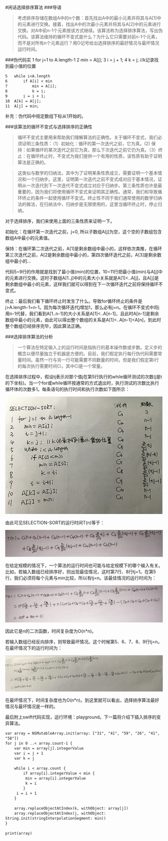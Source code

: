 #闲话选择排序算法
###导语
> 考虑排序存储在数组A中的n个数：首先找出A中的最小元素并将其与A[1]中的元素进行交换。接着，找出A中的次最小元素并将其与A[2]中的元素进行交换。对A中前n-1个元素按该方式继续。该算法称为选择排序算法，写出伪代码。该算法维持的循环不变式是什么？为什么它只需要对前n-1个元素，而不是对所有n个元素运行？用O记号给出选择排序的最好情况与最坏情况运行时间。

###伪代码实
	1 for j=1 to A.length-1
	2	min = A[j];
	3	i = j + 1;
	4	k = j;  //k记录找到最小值的位置
		
	5	while i<A.length 
	6		if A[i] < min
	7			min = A[i];
	8			k = i;
	9		i = i + 1;
	10	A[k] = A[j];
	11	A[j] = min;
补充：伪代码中规定数组下标从1开始的。

###该算法的循环不变式与选择排序的正确性
> 循环不变式主要用来帮助我们理解算法的正确性。关于循环不变式，我们必须证明三条性质：（1）初始化：循环的第一次迭代之前，它为真。(2) 保持：如果循环的某次迭代之前它为真，那么下次迭代之前它仍为真。（3）终止：在循环终止时，不变式为我们提供一个有用的性质，该性质有助于证明算法是正确的。

>这类似与数学的归纳法，其中为了证明某条性质成立，需要证明一个基本情况和一个归纳步。这里，证明第一次迭代之前不变式成对应于基本情况，证明从一次迭代到下一次迭代不变式成立对应于归纳步。第三条性质也许是最重要的，因为我们将使用循环不变式来证明其正确性。通常，我们和导致循环终止的条件一起使用循环不变式。终止性不同于我们通常使用的数学归纳法的做法，在归纳法中，归纳步是无限使用的，这里当循环终止时，停止归纳。

对于选择排序，我们来使用上面的三条性质来证明一下。

初始化：在循环第一次迭代之前，j=0, 所以子数组A[j]为空，这个空的子数组包含数组A中最小的元素值。

保持：在循环第二次迭代之前，A[1]是剩余数组中最小的，这样依次类推，在循环第三次迭代之前，A[2是剩余数组中最小的，第四次循环迭代之前，A[3]是剩余数组中最小的...

代码5~9行的作用就是找到了最小值(min)的位置，10~11行把最小值(min)与A[j]中的元素进行交换。这时子数组A[1..j]中的元素大小关系就是A[1]<..A[j]，且A[j]是剩余数组中最小的元素，这样我们就可以得到在下一次循环迭代之前将保持循环不变式。

终止：最后我们看下循环终止时发生了什么。导致for循环终止的条件是j>A.length-1=n-1。因为每次循环迭代j增加1，那么必有j=n。在循环不变式中将j用n-1代替，我们看到A[1..n-1]的大小关系是A[1]<..A[n-1]，且此时A[n-1]是剩余数组中最小的元素，由此可以得出整个数组的关系是A[1]<..A[n-1]<A[n]，到此时整个数组已经排序完毕，因此算法正确。

###选择排序算法的分析
> 一个算法在特定输入上的运行时间是指执行的基本操作数或步数。定义步的概念以便尽量独立于机器是方便的。目前，我们假定执行每行伪代码需要常量时间。虽然一行与另一行可能需要不同数量的时间，但是我们假定第i行的每次执行需要时间Ci，其中Ci是一个常量。

在选择排序过程中，假设tj表示对那个值j在第5行执行的while循环测试的次数(j是t的下坐标)。当一个for或while循环按通常的方式退出时，执行测试的次数比执行循环体的次数多1。每条语句的执行时间和执行次数如下图所示：

![selection-sort-01](https://github.com/guoshimeihua/Selection-Sort/blob/master/selection-sort-01.jpg)

由此可见SELECTION-SORT的运行时间T(n)等于：

![selection-sort-01](https://github.com/guoshimeihua/Selection-Sort/blob/master/selection-sort-02.jpg)

在给定规模的情况下，一个算法的运行时间也可能与给定规模下的哪个输入有关。比如，若输入数组已经排序好，则出现最佳情况，这时第7行、8行tj=1。在第5行，我们必须将每个元素与min比较，所以有tj=n。该最佳情况的运行时间为：

![selection-sort-01](https://github.com/guoshimeihua/Selection-Sort/blob/master/selection-sort-03.jpg)

因此它是n的二次函数，时间复杂度为O(n*n)。

若输入数组已经反向排序，则导致最坏情况。这个时候第5、6、7、8、9行tj=n。在最坏情况下的运行时间为：

![selection-sort-01](https://github.com/guoshimeihua/Selection-Sort/blob/master/selection-sort-04.jpg)

在最坏情况下，时间复杂度也为O(n*n)。到这里就可以看出，选择排序算法最好情况与最坏情况是一样的。

最后附上swift代码实现，运行环境：playground。下一篇将介绍下插入排序的变异算法。

	var array = NSMutableArray.init(array: ["31", "41", "59", "26", "41", "58"])
	for j in 0 ..< array.count-1 {
    	var min = array[j].integerValue
    	var i = j + 1
    	var k = j
    
    	while i < array.count {
        	if array[i].integerValue < min {
           	 min = array[i].integerValue
           	 k = i
        	}
       	 i = i + 1
    	}
    
    	array.replaceObjectAtIndex(k, withObject: array[j])
    	array.replaceObjectAtIndex(j, withObject: String.init(stringInterpolationSegment: min))
	}

	print(array)















